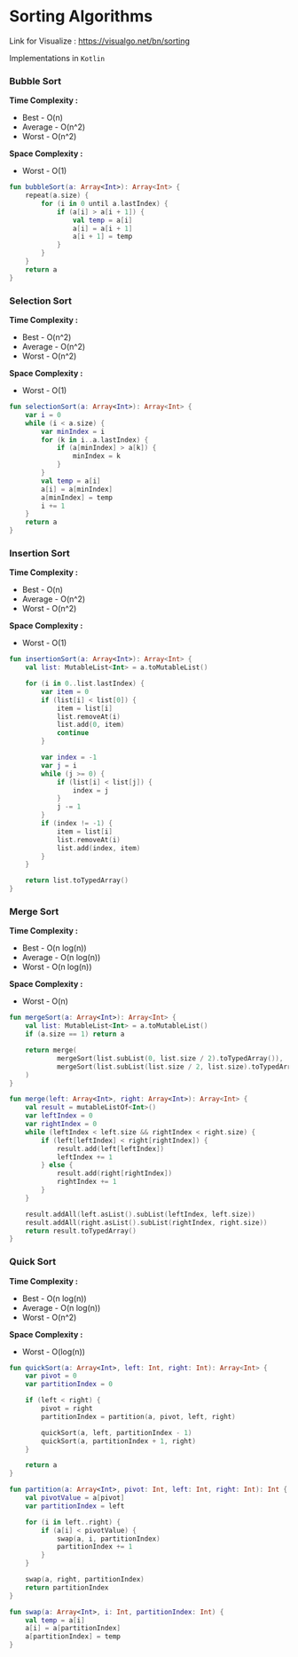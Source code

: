 # Sorting Algorithms

Link for Visualize : https://visualgo.net/bn/sorting

Implementations in ```Kotlin ```

### Bubble Sort

__Time Complexity :__ 
- Best - O(n)
- Average - O(n^2)
- Worst - O(n^2)

__Space Complexity :__ 

- Worst - O(1)

```kotlin
fun bubbleSort(a: Array<Int>): Array<Int> {
    repeat(a.size) {
        for (i in 0 until a.lastIndex) {
            if (a[i] > a[i + 1]) {
                val temp = a[i]
                a[i] = a[i + 1]
                a[i + 1] = temp
            }
        }
    }
    return a
}
```

### Selection Sort

__Time Complexity :__ 
- Best - O(n^2)
- Average - O(n^2)
- Worst - O(n^2)

__Space Complexity :__ 

- Worst - O(1)

```kotlin
fun selectionSort(a: Array<Int>): Array<Int> {
    var i = 0
    while (i < a.size) {
        var minIndex = i
        for (k in i..a.lastIndex) {
            if (a[minIndex] > a[k]) {
                minIndex = k
            }
        }
        val temp = a[i]
        a[i] = a[minIndex]
        a[minIndex] = temp
        i += 1
    }
    return a
}
```

### Insertion Sort

__Time Complexity :__ 
- Best - O(n)
- Average - O(n^2)
- Worst - O(n^2)

__Space Complexity :__ 

- Worst - O(1)

```kotlin
fun insertionSort(a: Array<Int>): Array<Int> {
    val list: MutableList<Int> = a.toMutableList()

    for (i in 0..list.lastIndex) {
        var item = 0
        if (list[i] < list[0]) {
            item = list[i]
            list.removeAt(i)
            list.add(0, item)
            continue
        }

        var index = -1
        var j = i
        while (j >= 0) {
            if (list[i] < list[j]) {
                index = j
            }
            j -= 1
        }
        if (index != -1) {
            item = list[i]
            list.removeAt(i)
            list.add(index, item)
        }
    }

    return list.toTypedArray()
}
```

### Merge Sort

__Time Complexity :__ 
- Best - O(n log(n))
- Average - O(n log(n))
- Worst - O(n log(n))

__Space Complexity :__ 

- Worst - O(n)

```kotlin
fun mergeSort(a: Array<Int>): Array<Int> {
    val list: MutableList<Int> = a.toMutableList()
    if (a.size == 1) return a

    return merge(
            mergeSort(list.subList(0, list.size / 2).toTypedArray()),
            mergeSort(list.subList(list.size / 2, list.size).toTypedArray())
    )
}

fun merge(left: Array<Int>, right: Array<Int>): Array<Int> {
    val result = mutableListOf<Int>()
    var leftIndex = 0
    var rightIndex = 0
    while (leftIndex < left.size && rightIndex < right.size) {
        if (left[leftIndex] < right[rightIndex]) {
            result.add(left[leftIndex])
            leftIndex += 1
        } else {
            result.add(right[rightIndex])
            rightIndex += 1
        }
    }

    result.addAll(left.asList().subList(leftIndex, left.size))
    result.addAll(right.asList().subList(rightIndex, right.size))
    return result.toTypedArray()
}
```

### Quick Sort

__Time Complexity :__ 
- Best - O(n log(n))
- Average - O(n log(n))
- Worst - O(n^2)

__Space Complexity :__ 

- Worst - O(log(n))

```kotlin
fun quickSort(a: Array<Int>, left: Int, right: Int): Array<Int> {
    var pivot = 0
    var partitionIndex = 0

    if (left < right) {
        pivot = right
        partitionIndex = partition(a, pivot, left, right)

        quickSort(a, left, partitionIndex - 1)
        quickSort(a, partitionIndex + 1, right)
    }

    return a
}

fun partition(a: Array<Int>, pivot: Int, left: Int, right: Int): Int {
    val pivotValue = a[pivot]
    var partitionIndex = left

    for (i in left..right) {
        if (a[i] < pivotValue) {
            swap(a, i, partitionIndex)
            partitionIndex += 1
        }
    }

    swap(a, right, partitionIndex)
    return partitionIndex
}

fun swap(a: Array<Int>, i: Int, partitionIndex: Int) {
    val temp = a[i]
    a[i] = a[partitionIndex]
    a[partitionIndex] = temp
}
```